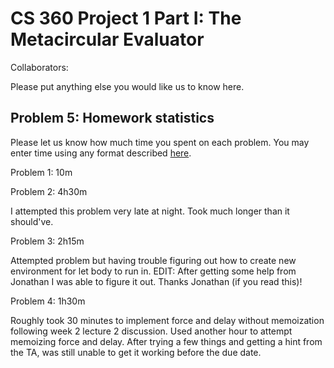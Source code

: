 # CS 360 Project 1 Part I: The Metacircular Evaluator

Collaborators:

Please put anything else you would like us to know here.

## Problem 5: Homework statistics

Please let us know how much time you spent on each problem. You may enter time using any format described [here](https://github.com/wroberts/pytimeparse).

Problem 1: 10m

Problem 2: 4h30m

I attempted this problem very late at night. Took much longer than it should've.

Problem 3: 2h15m

Attempted problem but having trouble figuring out how to create new environment for let body to run in.
EDIT: After getting some help from Jonathan I was able to figure it out. Thanks Jonathan (if you read this)!

Problem 4: 1h30m

Roughly took 30 minutes to implement force and delay without memoization following week 2 lecture 2 discussion.
Used another hour to attempt memoizing force and delay. After trying a few things and getting a hint from the TA, was still
unable to get it working before the due date.